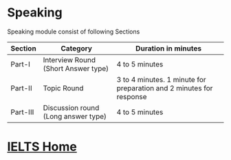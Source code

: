 # Speaking
Speaking module consist of following Sections

Section| Category| Duration in minutes
---|---|---
Part-I| Interview Round (Short Answer type) |  4 to 5 minutes
Part-II| Topic Round | 3 to 4 minutes. 1 minute for preparation and 2 minutes for response
Part-III| Discussion round (Long answer type)| 4 to 5 minutes

# [IELTS Home](index.html)
